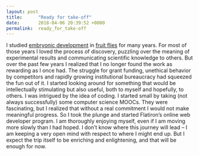 ```yaml
---
layout: post
title:      "Ready for take-off"
date:       2018-04-06 20:39:52 +0000
permalink:  ready_for_take-off
---
```



I studied [embryonic development](https://www.youtube.com/watch?v=ymRYxFYLsZ4) in [fruit flies](https://en.wikipedia.org/wiki/Drosophila_melanogaster) for many years.  For most of those years I loved the process of discovery, puzzling over the meaning of experimental results and communicating scientific knowledge to others.  But over the past few years I realized that I no longer found the work as rewarding as I once had.  The struggle for grant funding, unethical behavior by competitors and rapidly growing institutional bureaucracy had squeezed the fun out of it.  I started looking around for something that would be intellectually stimulating but also useful, both to myself and hopefully, to others.  I was intrigued by the idea of coding.  I started small by taking (not always successfully) some computer science MOOCs.  They were fascinating, but I realized that without a real commitment I would not make meaningful progress.   So I took the plunge and started Flatiron’s online web developer program.  I am thoroughly enjoying myself, even if I am moving more slowly than I had hoped. I don’t know where this journey will lead – I am keeping a very open mind with respect to where I might end up. But I expect the trip itself to be enriching and enlightening, and that will be enough for now.
